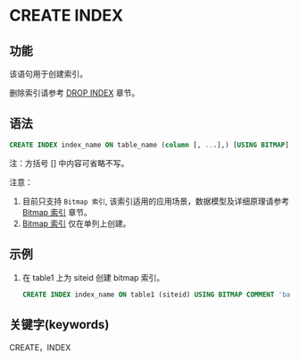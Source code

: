 # CREATE INDEX

## 功能

该语句用于创建索引。

删除索引请参考 [DROP INDEX](../data-definition/DROP_INDEX.md) 章节。

## 语法

```sql
CREATE INDEX index_name ON table_name (column [, ...],) [USING BITMAP] [COMMENT'balabala'];
```

注：方括号 [] 中内容可省略不写。

注意：

1. 目前只支持 `Bitmap 索引`, 该索引适用的应用场景，数据模型及详细原理请参考 [Bitmap 索引](../../../table_design/Bitmap_index.md) 章节。
2. [Bitmap 索引](../../../table_design/Bitmap_index.md) 仅在单列上创建。

## 示例

1. 在 table1 上为 siteid 创建 bitmap 索引。

    ```sql
    CREATE INDEX index_name ON table1 (siteid) USING BITMAP COMMENT 'balabala';
    ```

## 关键字(keywords)

CREATE，INDEX

